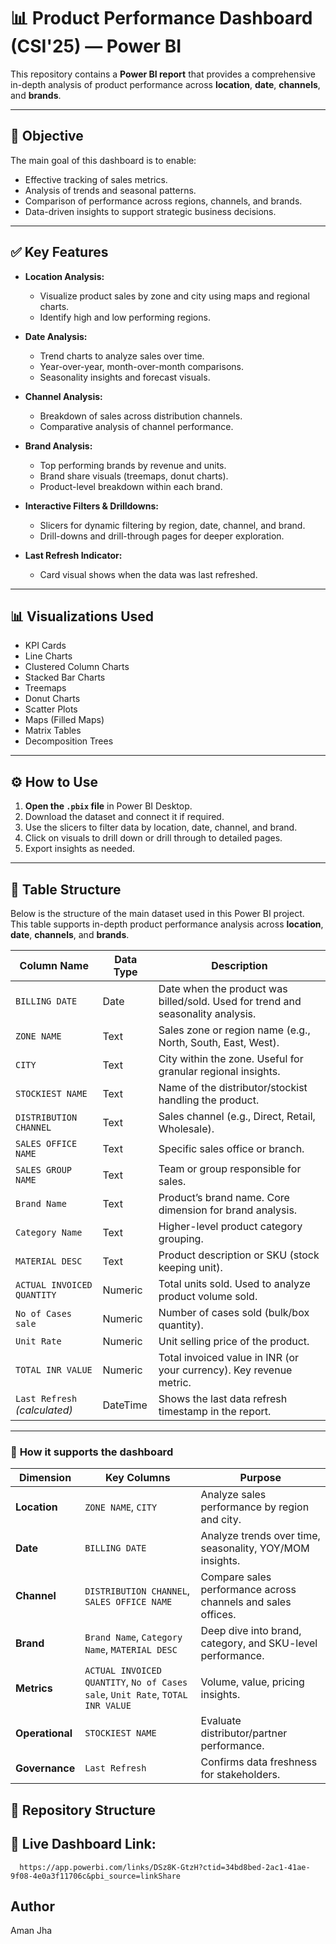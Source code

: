 # 📊 Product Performance Dashboard (CSI'25)  — Power BI

This repository contains a **Power BI report** that provides a comprehensive in-depth analysis of product performance across **location**, **date**, **channels**, and **brands**.

---

## 📌 **Objective**

The main goal of this dashboard is to enable:
- Effective tracking of sales metrics.
- Analysis of trends and seasonal patterns.
- Comparison of performance across regions, channels, and brands.
- Data-driven insights to support strategic business decisions.

---

## ✅ **Key Features**

- **Location Analysis:**  
  - Visualize product sales by zone and city using maps and regional charts.
  - Identify high and low performing regions.

- **Date Analysis:**  
  - Trend charts to analyze sales over time.
  - Year-over-year, month-over-month comparisons.
  - Seasonality insights and forecast visuals.

- **Channel Analysis:**  
  - Breakdown of sales across distribution channels.
  - Comparative analysis of channel performance.

- **Brand Analysis:**  
  - Top performing brands by revenue and units.
  - Brand share visuals (treemaps, donut charts).
  - Product-level breakdown within each brand.

- **Interactive Filters & Drilldowns:**  
  - Slicers for dynamic filtering by region, date, channel, and brand.
  - Drill-downs and drill-through pages for deeper exploration.

- **Last Refresh Indicator:**  
  - Card visual shows when the data was last refreshed.

---

## 📊 **Visualizations Used**

- KPI Cards
- Line Charts
- Clustered Column Charts
- Stacked Bar Charts
- Treemaps
- Donut Charts
- Scatter Plots
- Maps (Filled Maps)
- Matrix Tables
- Decomposition Trees

---

## ⚙️ **How to Use**

1. **Open the `.pbix` file** in Power BI Desktop.
2. Download the dataset and connect it if required.
3. Use the slicers to filter data by location, date, channel, and brand.
4. Click on visuals to drill down or drill through to detailed pages.
5. Export insights as needed.

---

## 📑 Table Structure

Below is the structure of the main dataset used in this Power BI project.  
This table supports in-depth product performance analysis across **location**, **date**, **channels**, and **brands**.

| **Column Name**              | **Data Type** | **Description**                                                                 |
|------------------------------|----------------|---------------------------------------------------------------------------------|
| `BILLING DATE`               | Date           | Date when the product was billed/sold. Used for trend and seasonality analysis. |
| `ZONE NAME`                  | Text           | Sales zone or region name (e.g., North, South, East, West).                     |
| `CITY`                       | Text           | City within the zone. Useful for granular regional insights.                    |
| `STOCKIEST NAME`             | Text           | Name of the distributor/stockist handling the product.                          |
| `DISTRIBUTION CHANNEL`       | Text           | Sales channel (e.g., Direct, Retail, Wholesale).                                |
| `SALES OFFICE NAME`          | Text           | Specific sales office or branch.                                                |
| `SALES GROUP NAME`           | Text           | Team or group responsible for sales.                                            |
| `Brand Name`                 | Text           | Product’s brand name. Core dimension for brand analysis.                        |
| `Category Name`              | Text           | Higher-level product category grouping.                                         |
| `MATERIAL DESC`              | Text           | Product description or SKU (stock keeping unit).                                |
| `ACTUAL INVOICED QUANTITY`   | Numeric        | Total units sold. Used to analyze product volume sold.                          |
| `No of Cases sale`           | Numeric        | Number of cases sold (bulk/box quantity).                                       |
| `Unit Rate`                  | Numeric        | Unit selling price of the product.                                              |
| `TOTAL INR VALUE`            | Numeric        | Total invoiced value in INR (or your currency). Key revenue metric.             |
| `Last Refresh` *(calculated)* | DateTime       | Shows the last data refresh timestamp in the report.                            |

---

### 🔑 **How it supports the dashboard**

| **Dimension** | **Key Columns**                                     | **Purpose**                                                   |
|---------------|-----------------------------------------------------|---------------------------------------------------------------|
| **Location**  | `ZONE NAME`, `CITY`                                 | Analyze sales performance by region and city.                 |
| **Date**      | `BILLING DATE`                                      | Analyze trends over time, seasonality, YOY/MOM insights.      |
| **Channel**   | `DISTRIBUTION CHANNEL`, `SALES OFFICE NAME`         | Compare sales performance across channels and sales offices.  |
| **Brand**     | `Brand Name`, `Category Name`, `MATERIAL DESC`      | Deep dive into brand, category, and SKU-level performance.    |
| **Metrics**   | `ACTUAL INVOICED QUANTITY`, `No of Cases sale`, `Unit Rate`, `TOTAL INR VALUE` | Volume, value, pricing insights.                              |
| **Operational** | `STOCKIEST NAME`                                  | Evaluate distributor/partner performance.                     |
| **Governance** | `Last Refresh`                                     | Confirms data freshness for stakeholders.                     |

## 📁 **Repository Structure**

## 🔗 Live Dashboard Link:
      https://app.powerbi.com/links/DSz8K-GtzH?ctid=34bd8bed-2ac1-41ae-9f08-4e0a3f11706c&pbi_source=linkShare

## Author
   Aman Jha
